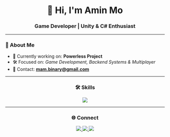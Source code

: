 <!-- Amin Mo GitHub Profile -->

<h1 align="center">👋 Hi, I'm Amin Mo</h1>
<h3 align="center">Game Developer | Unity & C# Enthusiast</h3>

---

### 🚀 About Me
- 🔭 Currently working on: **Powerless Project**  
- 🛠️ Focused on: *Game Development, Backend Systems & Multiplayer*  
- 📧 Contact: **mam.binary@gmail.com**  

---

<h3 align="center">🛠️ Skills</h3>
<p align="center">
  <img src="https://skillicons.dev/icons?i=unity,cs,cpp,java,git,github,linux,postgres,mongodb,docker,nodejs&perline=12" />
</p>

---

<h3 align="center">🌐 Connect</h3>
<p align="center">
  <a href="https://www.youtube.com/c/mam-team">
    <img src="https://img.shields.io/badge/YouTube-black?style=flat-square&logo=youtube&logoColor=red"/>
  </a>
  <a href="mailto:mam.binary@gmail.com">
    <img src="https://img.shields.io/badge/Gmail-black?style=flat-square&logo=gmail&logoColor=white"/>
  </a>
  <a href="https://discordapp.com/users/YOUR_DISCORD_ID">
    <img src="https://img.shields.io/badge/Discord-black?style=flat-square&logo=discord&logoColor=white"/>
  </a>
</p>
